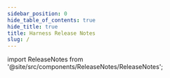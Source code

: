 ```yaml
---
sidebar_position: 0
hide_table_of_contents: true
hide_title: true
title: Harness Release Notes
slug: /
---
```


<!-- Custom component -->

import ReleaseNotes from '@site/src/components/ReleaseNotes/ReleaseNotes';

<ReleaseNotes />
